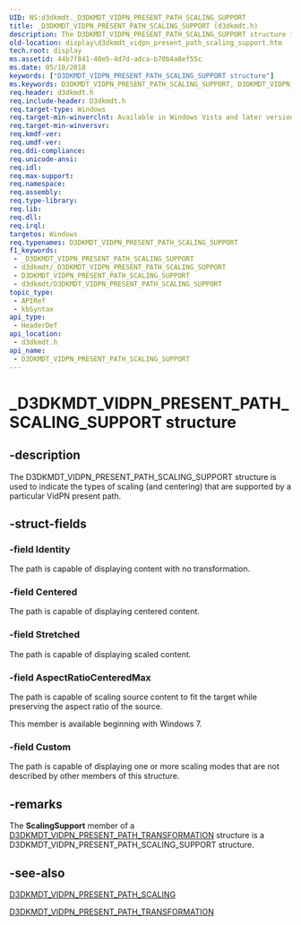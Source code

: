 ```yaml
---
UID: NS:d3dkmdt._D3DKMDT_VIDPN_PRESENT_PATH_SCALING_SUPPORT
title: _D3DKMDT_VIDPN_PRESENT_PATH_SCALING_SUPPORT (d3dkmdt.h)
description: The D3DKMDT_VIDPN_PRESENT_PATH_SCALING_SUPPORT structure is used to indicate the types of scaling (and centering) that are supported by a particular VidPN present path.
old-location: display\d3dkmdt_vidpn_present_path_scaling_support.htm
tech.root: display
ms.assetid: 44b7f841-40e5-4d7d-adca-b70b4a8ef55c
ms.date: 05/10/2018
keywords: ["D3DKMDT_VIDPN_PRESENT_PATH_SCALING_SUPPORT structure"]
ms.keywords: D3DKMDT_VIDPN_PRESENT_PATH_SCALING_SUPPORT, D3DKMDT_VIDPN_PRESENT_PATH_SCALING_SUPPORT structure [Display Devices], DmStructs_8a17e0fc-7c6c-4c95-bbdb-471beef9e830.xml, _D3DKMDT_VIDPN_PRESENT_PATH_SCALING_SUPPORT, d3dkmdt/D3DKMDT_VIDPN_PRESENT_PATH_SCALING_SUPPORT, display.d3dkmdt_vidpn_present_path_scaling_support
req.header: d3dkmdt.h
req.include-header: D3dkmdt.h
req.target-type: Windows
req.target-min-winverclnt: Available in Windows Vista and later versions of the Windows operating systems.
req.target-min-winversvr: 
req.kmdf-ver: 
req.umdf-ver: 
req.ddi-compliance: 
req.unicode-ansi: 
req.idl: 
req.max-support: 
req.namespace: 
req.assembly: 
req.type-library: 
req.lib: 
req.dll: 
req.irql: 
targetos: Windows
req.typenames: D3DKMDT_VIDPN_PRESENT_PATH_SCALING_SUPPORT
f1_keywords:
 - _D3DKMDT_VIDPN_PRESENT_PATH_SCALING_SUPPORT
 - d3dkmdt/_D3DKMDT_VIDPN_PRESENT_PATH_SCALING_SUPPORT
 - D3DKMDT_VIDPN_PRESENT_PATH_SCALING_SUPPORT
 - d3dkmdt/D3DKMDT_VIDPN_PRESENT_PATH_SCALING_SUPPORT
topic_type:
 - APIRef
 - kbSyntax
api_type:
 - HeaderDef
api_location:
 - d3dkmdt.h
api_name:
 - D3DKMDT_VIDPN_PRESENT_PATH_SCALING_SUPPORT
---
```


# _D3DKMDT_VIDPN_PRESENT_PATH_SCALING_SUPPORT structure


## -description

The D3DKMDT_VIDPN_PRESENT_PATH_SCALING_SUPPORT structure is used to indicate the types of scaling (and centering) that are supported by a particular VidPN present path.

## -struct-fields

### -field Identity

The path is capable of displaying content with no transformation.

### -field Centered

The path is capable of displaying centered content.

### -field Stretched

The path is capable of displaying scaled content.

### -field AspectRatioCenteredMax

The path is capable of scaling source content to fit the target while preserving the aspect ratio of the source.

This member is available beginning with Windows 7.

### -field Custom

The path is capable of displaying one or more scaling modes that are not described by other members of this structure.

## -remarks

The <b>ScalingSupport</b> member of a <a href="/windows-hardware/drivers/ddi/d3dkmdt/ns-d3dkmdt-_d3dkmdt_vidpn_present_path_transformation">D3DKMDT_VIDPN_PRESENT_PATH_TRANSFORMATION</a> structure is a D3DKMDT_VIDPN_PRESENT_PATH_SCALING_SUPPORT structure.

## -see-also

<a href="/windows-hardware/drivers/ddi/d3dkmdt/ne-d3dkmdt-_d3dkmdt_vidpn_present_path_scaling">D3DKMDT_VIDPN_PRESENT_PATH_SCALING</a>



<a href="/windows-hardware/drivers/ddi/d3dkmdt/ns-d3dkmdt-_d3dkmdt_vidpn_present_path_transformation">D3DKMDT_VIDPN_PRESENT_PATH_TRANSFORMATION</a>